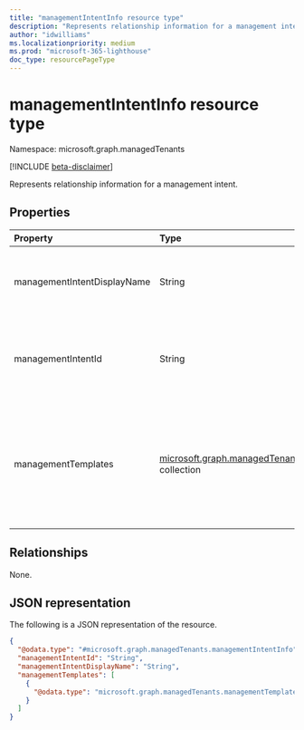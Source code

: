 ```yaml
---
title: "managementIntentInfo resource type"
description: "Represents relationship information for a management intent."
author: "idwilliams"
ms.localizationpriority: medium
ms.prod: "microsoft-365-lighthouse"
doc_type: resourcePageType
---
```


# managementIntentInfo resource type

Namespace: microsoft.graph.managedTenants

[!INCLUDE [beta-disclaimer](../../includes/beta-disclaimer.md)]

Represents relationship information for a management intent.

## Properties
|Property|Type|Description|
|:---|:---|:---|
|managementIntentDisplayName|String|The display name for the management intent. Optional. Read-only.|
|managementIntentId|String|	The identifier for the management intent. Required. Read-only.|
|managementTemplates|[microsoft.graph.managedTenants.managementTemplateDetailedInfo](../resources/managedtenants-managementtemplatedetailedinfo.md) collection|The collection of management template information associated with the management intent. Optional. Read-only.|

## Relationships
None.

## JSON representation
The following is a JSON representation of the resource.
<!-- {
  "blockType": "resource",
  "@odata.type": "microsoft.graph.managedTenants.managementIntentInfo"
}
-->
``` json
{
  "@odata.type": "#microsoft.graph.managedTenants.managementIntentInfo",
  "managementIntentId": "String",
  "managementIntentDisplayName": "String",
  "managementTemplates": [
    {
      "@odata.type": "microsoft.graph.managedTenants.managementTemplateDetailedInfo"
    }
  ]
}
```
